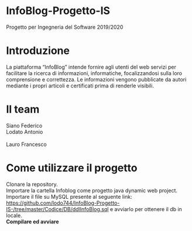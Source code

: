# InfoBlog-Progetto-IS
Progetto per Ingegneria del Software 2019/2020

# Introduzione
La piattaforma “InfoBlog” intende fornire agli utenti del web servizi per facilitare la ricerca di informazioni, informatiche, focalizzandosi sulla loro comprensione e correttezza. Le informazioni vengono pubblicate da autori mediante i propri articoli e certificati prima di renderle visibili.

# Il team
Siano Federico
<br>
Lodato Antonio	
<br>
Lauro Francesco


# Come utilizzare il progetto
Clonare la repository.
<br>
Importare la cartella Infoblog come progetto java dynamic web project.
<br>
Importare il file su MySQL presente al seguente link: https://github.com/lodo744/InfoBlog-Progetto-IS-/tree/master/Codice/DB/ddlInfoBlog.sql e avviarlo per ottenere il db in locale.
<br><b>Compilare ed avviare</b>

